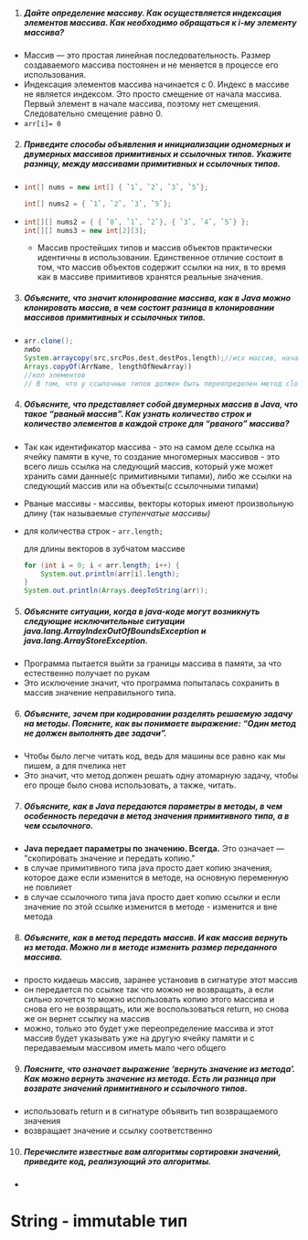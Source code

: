 1. ##### Дайте определение массиву. Как осуществляется индексация элементов массива. Как необходимо обращаться к i-му элементу массива?

- Массив — это простая линейная последовательность. Размер создаваемого массива постоянен и не меняется в про­цессе его использования. 
- Индексация элементов массива начинается с 0. Индекс в массиве не является индексом. Это просто смещение от начала массива. Первый элемент в начале массива, поэтому нет смещения. Следовательно смещение равно 0.
- `arr[i]= 0`


2. ##### Приведите способы объявления и инициализации одномерных и двумерных массивов примитивных и ссылочных типов. Укажите разницу, между массивами примитивных и ссылочных типов.

- ```java
  int[] nums = new int[] { `1`, `2`, `3`, `5`};
  ```

  ```java
  int[] nums2 = { `1`, `2`, `3`, `5`};
  ```

- ```java
  int[][] nums2 = { { `0`, `1`, `2`}, { `3`, `4`, `5`} };
  int[][] nums3 = new int[2][3];
  ```

  - Массив простейших типов и массив объектов практически идентичны в использовании. Единственное отличие состоит в том, что массив объектов содержит ссылки на них, в то время как в массиве примитивов хранятся реальные значения.

3. ##### Объясните, что значит клонирование массива, как в Java можно клонировать массив, в чем состоит разница в клонировании массивов примитивных и ссылочных типов.

- ```java
  arr.clone();
  либо
  System.arraycopy(src,srcPos,dest,destPos,length);//исх массив, начало, массив в который нужно скопировать, начало в нем
  Arrays.copyOf(ArrName, lengthOfNewArray))
  //кол элементов
  // В том, что у ссылочных типов должен быть переопределен метод clone(), 
  ```

4. ##### Объясните, что представляет собой двумерных массив в Java, что такое “рваный массив”. Как узнать количество строк и количество элементов в каждой строке для “рваного” массива?

- Так как идентификатор массива  - это на самом деле ссылка на ячейку памяти в куче, то создание многомерных массивов - это всего лишь ссылка на следующий массив, который уже может хранить сами данные(с примитивными типами), либо же ссылки на следующий массив или на объекты(с ссылочными типами) 

- Рваные массивы - массивы, векторы которых имеют произвольную длину (так на­зываемые *ступенчатые массивы)*

- для количества строк - 
  `arr.length;`

  для длины векторов в зубчатом массиве

  ```java
  for (int i = 0; i < arr.length; i++) {
      System.out.println(arr[i].length);
  }
  System.out.println(Arrays.deepToString(arr));
  ```

5. ##### Объясните ситуации, когда в java-коде могут возникнуть следующие исключительные ситуации java.lang.ArrayIndexOutOfBoundsException и java.lang.ArrayStoreException.

- Программа пытается выйти за границы массива в памяти, за что естественно получает по рукам
- Это исключение значит, что программа попыталась сохранить в массив значение неправильного типа.

6. ##### Объясните, зачем при кодировании разделять решаемую задачу на методы. Поясните, как вы понимаете выражение: “Один метод не должен выполнять две задачи”.

- Чтобы было легче читать код, ведь для машины все равно как мы пишем, а для пчелика нет
- Это значит, что метод должен решать одну атомарную задачу, чтобы его проще было снова использовать, а также, читать.

7. ##### Объясните, как в Java передаются параметры в методы, в чем особенность передачи в метод значения примитивного типа, а в чем ссылочного.

- **Java передает параметры по значению. Всегда.** Это означает — "скопировать значение и передать копию."
- в случае примитивного типа java просто дает копию значения, которое даже если изменится в методе, на основную переменную не повлияет
- в случае ссылочного типа java просто дает копию ссылки и если значение по этой ссылке изменится в методе - изменится и вне метода

8. ##### Объясните, как в метод передать массив. И как массив вернуть из метода. Можно ли в методе изменить размер переданного массива.

- просто кидаешь массив, заранее установив в сигнатуре этот массив
- он передается по ссылке так что можно не возвращать, а если сильно хочется то можно использовать копию этого массива и снова его не возвращать, или же воспользоваться return, но снова же он вернет ссылку на массив
- можно, только это будет уже переопределение массива и этот массив будет указывать уже на другую ячейку памяти и с передаваемым массивом иметь мало чего общего

9. ##### Поясните, что означает выражение ‘вернуть значение из метода’. Как можно вернуть значение из метода. Есть ли разница при возврате значений примитивного и ссылочного типов.

- использовать return и в сигнатуре объявить тип возвращаемого значения
- возвращает значение и ссылку соответственно

10. ##### Перечислите известные вам алгоритмы сортировки значений, приведите код, реализующий это алгоритмы.

- 

# String - immutable тип